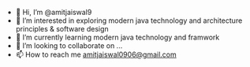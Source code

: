 - 👋 Hi, I’m @amitjaiswal9
- 👀 I’m interested in exploring modern java technology and architecture principles & software design 
- 🌱 I’m currently learning modern java technology and framwork
- 💞️ I’m looking to collaborate on ...
- 📫 How to reach me amitjaiswal0906@gmail.com

<!---
amitjaiswal9/amitjaiswal9 is a ✨ special ✨ repository because its `README.md` (this file) appears on your GitHub profile.
You can click the Preview link to take a look at your changes.
--->

